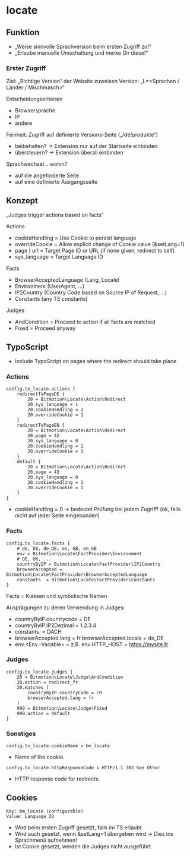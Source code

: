 # locate

## Funktion

* „Weise sinnvolle Sprachversion beim ersten Zugriff zu!“
* „Erlaube manuelle Umschaltung und merke Dir diese!“

### Erster Zugriff

Ziel: „Richtige Version“ der Website zuweisen Version: „L=<Sprachen / Länder / Mischmasch>“

Entscheidungskriterien
* Browsersprache
* IP
* andere

Feinheit: Zugriff auf definierte Versions-Seite („/de/produkte“)
* beibehalten? -> Extension nur auf der Startseite einbinden
* übersteuern? -> Extension überall einbinden

Sprachwechsel... wohin?
* auf die angeforderte Seite
* auf eine definierte Ausgangsseite

## Konzept

„Judges trigger actions based on facts“

Actions
* cookieHandling = Use Cookie to persist language
* overrideCookie = Allow explicit change of Cookie value (&setLang=1)
* page | url = Target Page ID or URL (if none given, redirect to self)
* sys_language = Target Language ID

Facts
* BrowserAcceptedLanguage (Lang, Locale)
* Environment (UserAgent, ...)
* IP2Country (Country Code based on Source IP of Request, ...)
* Constants (any TS constants)

Judges
* AndCondition = Proceed to action if all facts are matched
* Fixed = Proceed anyway

## TypoScript

* Include TypoScript on pages where the redirect should take place

### Actions
```
config.tx_locate.actions {
    redirectToPageDE {
        20 = Bitmotion\Locate\Action\Redirect
        20.sys_language = 1
        20.cookieHandling = 1
        20.overrideCookie = 1
    }
    redirectToPageEN {
        20 = Bitmotion\Locate\Action\Redirect
        20.page = 42
        20.sys_language = 0
        20.cookieHandling = 1
        20.overrideCookie = 1
    }
    default {
        20 = Bitmotion\Locate\Action\Redirect
        20.page = 43
        20.sys_language = 0
        20.cookieHandling = 1
        20.overrideCookie = 1
    }
}
```
* cookieHandling = 0 -> bedeutet Prüfung bei jedem Zugriff! (ok, falls nicht auf jeder Seite eingebunden)

### Facts
```
config.tx_locate.facts {
    # de, DE, de_DE; en, GB, en_GB
    env = Bitmotion\Locate\FactProvider\Environment
    # DE, UK, ...
    countryByIP = Bitmotion\Locate\FactProvider\IP2Country
    browserAccepted = Bitmotion\Locate\FactProvider\BrowserAcceptedLanguage
    constants  = Bitmotion\Locate\FactProvider\Constants
}
```
Facts = Klassen und symbolische Namen

Ausprägungen zu deren Verwendung in Judges:
* countryByIP.countrycode = DE
* countryByIP.IP2Dezimal = 1.2.3.4
* constants.<meinkey> = DACH
* browserAccepted.lang = fr browserAccepted.locale = de_DE
* env.<Env.-Variable> = <value> z.B. env.HTTP_HOST = https://mysite.fr

### Judges
```
config.tx_locate.judges {
    20 = Bitmotion\Locate\Judge\AndCondition
    20.action = redirect_fr
    20.matches (
        countryByIP.countryCode = CH
        browserAccepted.lang = fr
    )
    999 = Bitmotion\Locate\Judge\Fixed
    999.action = default
}
```

### Sonstiges
```
config.tx_locate.cookieName = bm_locate
```
* Name of the cookie.
```
config.tx_locate.httpResponseCode = HTTP/1.1 303 See Other
```
* HTTP response code for redirects.

## Cookies

```
Key: bm_locate (configurable)
Value: Language ID
```
* Wird beim ersten Zugriff gesetzt, falls im TS erlaubt
* Wird auch gesetzt, wenn &setLang=1 übergeben wird -> Dies ins Sprachmenü aufnehmen!
* Ist Cookie gesetzt, werden die Judges nicht ausgeführt